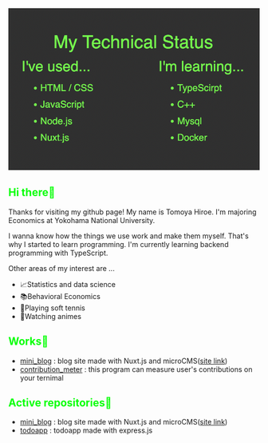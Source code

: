 <!DOCTYPE html>
<html lang="en">
  <head>
    <meta charset="UTF-8" />
    <meta http-equiv="X-UA-Compatible" content="IE=edge" />
    <meta name="viewport" content="width=device-width, initial-scale=1.0" />
    <title>Document</title>
  </head>
  <body>
    <div class="top-image"><img src="./my_tech_status.png" /></div>
    <div class="hello">
      <h2 style="color: #06ff06">Hi there👋</h2>
      <p>
        Thanks for visiting my github page! My name is Tomoya Hiroe. I'm
        majoring Economics at Yokohama National University.
      </p>
      <p>
        I wanna know how the things we use work and make them myself. That's why
        I started to learn programming. I'm currently learning backend
        programming with TypeScript.
      </p>
      <p>Other areas of my interest are ...</p>
      <ul>
        <li>📈Statistics and data science</li>
        <li>📚Behavioral Economics</li>
        <li>🎾Playing soft tennis</li>
        <li>📀Watching animes</li>
      </ul>
    </div>
    <div class="works">
      <h2 style="color: #06ff06">Works💪</h2>
      <ul>
        <li>
          <a href="https://github.com/tomoyahiroe/mini_blog">mini_blog</a> :
          blog site made with Nuxt.js and microCMS(<a
            href="https://main.d1fxh0yqefm28c.amplifyapp.com/blog"
            >site link</a
          >)
        </li>
        <li>
          <a href="https://github.com/tomoyahiroe/contribution_meter"
            >contribution_meter</a
          >
          : this program can measure user's contributions on your ternimal
        </li>
      </ul>
    </div>
    <div class="active-repository">
      <h2 style="color: #06ff06">Active repositories💨</h2>
      <ul>
        <li>
          <a href="https://github.com/tomoyahiroe/mini_blog">mini_blog</a> :
          blog site made with Nuxt.js and microCMS(<a
            href="https://main.d1fxh0yqefm28c.amplifyapp.com/blog"
            >site link</a
          >)
        </li>
        <li>
          <a href="https://github.com/tomoyahiroe/todoapp"
            >todoapp</a
          >
          : todoapp made with express.js
        </li>
      </ul>
    </div>
  </body>
</html>
